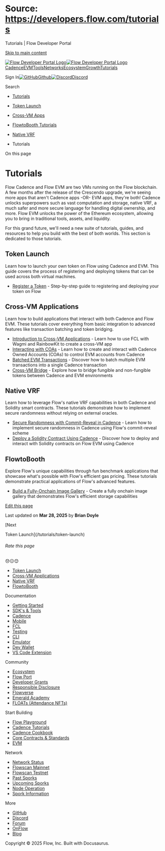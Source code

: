 # Source: https://developers.flow.com/tutorials

Tutorials | Flow Developer Portal



[Skip to main content](#__docusaurus_skipToContent_fallback)

[![Flow Developer Portal Logo](/img/flow-docs-logo-dark.png)![Flow Developer Portal Logo](/img/flow-docs-logo-light.png)](/)[Cadence](/build/flow)[EVM](/evm/about)[Tools](/tools/clients)[Networks](/networks/flow-networks)[Ecosystem](/ecosystem)[Growth](/growth)[Tutorials](/tutorials)

Sign In[![GitHub]()Github](https://github.com/onflow)[![Discord]()Discord](https://discord.gg/flow)

Search

* [Tutorials](/tutorials)
* [Token Launch](/tutorials/token-launch)
* [Cross-VM Apps](/tutorials/cross-vm-apps)
* [FlowtoBooth Tutorials](/tutorials/flowtobooth)
* [Native VRF](/tutorials/native-vrf)

* Tutorials

On this page

# Tutorials

Flow Cadence and Flow EVM are two VMs running on the Flow blockchain. A few months after the release of the Crescendo upgrade, we're seeing more apps that aren't Cadence apps -OR- EVM apps, they're both! Cadence unlocks superpowers such as vast computation and storage, native VRF, a much safer and more secure language for handling digital ownership, and more. Flow EVM unlocks the power of the Ethereum ecosystem, allowing you to bring in traditional tools, assets, and liquidity.

For this grand future, we'll need a new suite of tutorials, guides, and resources to help you build with the best of both worlds. This section is dedicated to those tutorials.

## Token Launch[​](#token-launch "Direct link to Token Launch")

Learn how to launch your own token on Flow using Cadence and EVM. This guide covers the process of registering and deploying tokens that can be used across both virtual machines.

* [Register a Token](/tutorials/token-launch/register-token) - Step-by-step guide to registering and deploying your token on Flow

## Cross-VM Applications[​](#cross-vm-applications "Direct link to Cross-VM Applications")

Learn how to build applications that interact with both Cadence and Flow EVM. These tutorials cover everything from basic integration to advanced features like transaction batching and token bridging.

* [Introduction to Cross-VM Applications](/tutorials/cross-vm-apps/introduction) - Learn how to use FCL with Wagmi and RainbowKit to create a cross-VM app
* [Interacting with COAs](/tutorials/cross-vm-apps/interacting-with-coa) - Learn how to create and interact with Cadence Owned Accounts (COAs) to control EVM accounts from Cadence
* [Batched EVM Transactions](/tutorials/cross-vm-apps/batched-evm-transactions) - Discover how to batch multiple EVM transactions into a single Cadence transaction
* [Cross-VM Bridge](/tutorials/cross-vm-apps/vm-bridge) - Explore how to bridge fungible and non-fungible tokens between Cadence and EVM environments

## Native VRF[​](#native-vrf "Direct link to Native VRF")

Learn how to leverage Flow's native VRF capabilities in both Cadence and Solidity smart contracts. These tutorials demonstrate how to implement secure randomness without relying on external oracles.

* [Secure Randomness with Commit-Reveal in Cadence](/tutorials/native-vrf/commit-reveal-cadence) - Learn how to implement secure randomness in Cadence using Flow's commit-reveal scheme
* [Deploy a Solidity Contract Using Cadence](/tutorials/native-vrf/deploy-solidity-contract) - Discover how to deploy and interact with Solidity contracts on Flow EVM using Cadence

## FlowtoBooth[​](#flowtobooth "Direct link to FlowtoBooth")

Explore Flow's unique capabilities through fun benchmark applications that showcase what's possible with Flow's efficient gas pricing. These tutorials demonstrate practical applications of Flow's advanced features.

* [Build a Fully-Onchain Image Gallery](/tutorials/flowtobooth/image-gallery) - Create a fully onchain image gallery that demonstrates Flow's efficient storage capabilities

[Edit this page](https://github.com/onflow/docs/tree/main/docs/tutorials/index.md)

Last updated on **Mar 28, 2025** by **Brian Doyle**

[Next

Token Launch](/tutorials/token-launch)

###### Rate this page

😞😐😊

* [Token Launch](#token-launch)
* [Cross-VM Applications](#cross-vm-applications)
* [Native VRF](#native-vrf)
* [FlowtoBooth](#flowtobooth)

Documentation

* [Getting Started](/build/getting-started/contract-interaction)
* [SDK's & Tools](/tools)
* [Cadence](https://cadence-lang.org/docs/)
* [Mobile](/build/guides/mobile/overview)
* [FCL](/tools/clients/fcl-js)
* [Testing](/build/smart-contracts/testing)
* [CLI](/tools/flow-cli)
* [Emulator](/tools/emulator)
* [Dev Wallet](https://github.com/onflow/fcl-dev-wallet)
* [VS Code Extension](/tools/vscode-extension)

Community

* [Ecosystem](/ecosystem)
* [Flow Port](https://port.onflow.org/)
* [Developer Grants](https://github.com/onflow/developer-grants)
* [Responsible Disclosure](https://flow.com/flow-responsible-disclosure)
* [Flowverse](https://www.flowverse.co/)
* [Emerald Academy](https://academy.ecdao.org/)
* [FLOATs (Attendance NFTs)](https://floats.city/)

Start Building

* [Flow Playground](https://play.flow.com/)
* [Cadence Tutorials](https://cadence-lang.org/docs/tutorial/first-steps)
* [Cadence Cookbook](https://open-cadence.onflow.org)
* [Core Contracts & Standards](/build/core-contracts)
* [EVM](/evm/about)

Network

* [Network Status](https://status.onflow.org/)
* [Flowscan Mainnet](https://flowdscan.io/)
* [Flowscan Testnet](https://testnet.flowscan.io/)
* [Past Sporks](/networks/node-ops/node-operation/past-sporks)
* [Upcoming Sporks](/networks/node-ops/node-operation/upcoming-sporks)
* [Node Operation](/networks/node-ops)
* [Spork Information](/networks/node-ops/node-operation/spork)

More

* [GitHub](https://github.com/onflow)
* [Discord](https://discord.gg/flow)
* [Forum](https://forum.onflow.org/)
* [OnFlow](https://onflow.org/)
* [Blog](https://flow.com/blog)

Copyright © 2025 Flow, Inc. Built with Docusaurus.